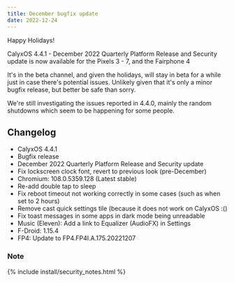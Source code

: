 ```yaml
---
title: December bugfix update
date: 2022-12-24
---
```


Happy Holidays!

CalyxOS 4.4.1 - December 2022 Quarterly Platform Release and Security update is now available for the Pixels 3 - 7, and the Fairphone 4

It's in the beta channel, and given the holidays, will stay in beta for a while just in case there's potential issues. Unlikely given that it's only a minor bugfix release, but better be safe than sorry.

We're still investigating the issues reported in 4.4.0, mainly the random shutdowns which seem to be happening for some people.

## Changelog
* CalyxOS 4.4.1
* Bugfix release
* December 2022 Quarterly Platform Release and Security update
* Fix lockscreen clock font, revert to previous look (pre-December)
* Chromium: 108.0.5359.128 (Latest stable)
* Re-add double tap to sleep
* Fix reboot timeout not working correctly in some cases (such as when set to 2 hours)
* Remove cast quick settings tile (because it does not work on CalyxOS :()
* Fix toast messages in some apps in dark mode being unreadable
* Music (Eleven): Add a link to Equalizer (AudioFX) in Settings
* F-Droid: 1.15.4
* FP4: Update to FP4.FP4I.A.175.20221207

### Note

{% include install/security_notes.html %}
